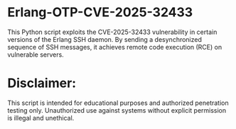 # Erlang-OTP-CVE-2025-32433
This Python script exploits the CVE-2025-32433 vulnerability in certain versions of the Erlang SSH daemon. By sending a desynchronized sequence of SSH messages, it achieves remote code execution (RCE) on vulnerable servers.

# Disclaimer:

This script is intended for educational purposes and authorized penetration testing only. Unauthorized use against systems without explicit permission is illegal and unethical.​
